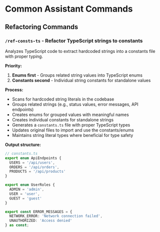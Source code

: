 # Common Assistant Commands

## Refactoring Commands

### `/ref-consts-ts` - Refactor TypeScript strings to constants
Analyzes TypeScript code to extract hardcoded strings into a constants file with proper typing.

**Priority:**
1. **Enums first** - Groups related string values into TypeScript enums
2. **Constants second** - Individual string constants for standalone values

**Process:**
- Scans for hardcoded string literals in the codebase
- Groups related strings (e.g., status values, error messages, API endpoints)
- Creates enums for grouped values with meaningful names
- Creates individual constants for standalone strings
- Generates a `constants.ts` file with proper TypeScript types
- Updates original files to import and use the constants/enums
- Maintains string literal types where beneficial for type safety

**Output structure:**
```typescript
// constants.ts
export enum ApiEndpoints {
  USERS = '/api/users',
  ORDERS = '/api/orders',
  PRODUCTS = '/api/products'
}

export enum UserRoles {
  ADMIN = 'admin',
  USER = 'user', 
  GUEST = 'guest'
}

export const ERROR_MESSAGES = {
  NETWORK_ERROR: 'Network connection failed',
  UNAUTHORIZED: 'Access denied'
} as const;
```